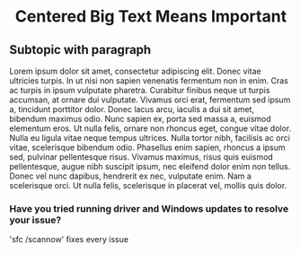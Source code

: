 <h1 align="center">Centered Big Text Means Important</h1>
<h2>Subtopic with paragraph</h2>
<p>Lorem ipsum dolor sit amet, consectetur adipiscing elit. Donec vitae ultricies turpis. In ut nisi non sapien venenatis fermentum non in enim. Cras ac turpis in ipsum vulputate pharetra. Curabitur finibus neque ut turpis accumsan, at ornare dui vulputate. Vivamus orci erat, fermentum sed ipsum a, tincidunt porttitor dolor. Donec lacus arcu, iaculis a dui sit amet, bibendum maximus odio. Nunc sapien ex, porta sed massa a, euismod elementum eros. Ut nulla felis, ornare non rhoncus eget, congue vitae dolor. Nulla eu ligula vitae neque tempus ultrices. Nulla tortor nibh, facilisis ac orci vitae, scelerisque bibendum odio. Phasellus enim sapien, rhoncus a ipsum sed, pulvinar pellentesque risus. Vivamus maximus, risus quis euismod pellentesque, augue nibh suscipit ipsum, nec eleifend dolor enim non tellus. Donec vel nunc dapibus, hendrerit ex nec, vulputate enim. Nam a scelerisque orci. Ut nulla felis, scelerisque in placerat vel, mollis quis dolor.


<h3>Have you tried running driver and Windows updates to resolve your issue?</h3>
<p>'sfc /scannow' fixes every issue</p>
